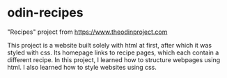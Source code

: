 # odin-recipes

"Recipes" project from https://www.theodinproject.com

This project is a website built solely with html at first, after which it was styled with css. Its homepage links to recipe pages, which each contain a different recipe. In this project, I learned how to structure webpages using html. I also learned how to style websites using css.
